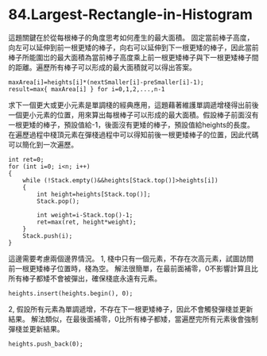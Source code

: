 # 84.Largest-Rectangle-in-Histogram

這題關鍵在於從每根棒子的角度思考如何產生的最大面積。
固定當前棒子高度，向左可以延伸到前一根更矮的棒子，向右可以延伸到下一根更矮的棒子，因此當前棒子所能圍岀的最大面積為當前棒子高度乘上前一根更矮棒子與下一根更矮棒子間的距離。遍歷所有棒子可以形成的最大面積就可以得出答案。

```
maxArea[i]=heights[i]*(nextSmaller[i]-preSmaller[i]-1);
result=max{ maxArea[i] } for i=0,1,2,...,n-1
```

求下一個更大或更小元素是單調棧的經典應用，這題藉著維護單調遞增棧得出前後一個更小元素的位置，用來算出每根棒子可以形成的最大面積。假設棒子前面沒有一根更矮的棒子，預設值給-1，後面沒有更矮的棒子，預設值給heights的長度。
在遍歷過程中棧頂元素在彈棧過程中可以得知前後一根更矮棒子的位置，因此代碼可以簡化到一次遍歷。

```
int ret=0;
for (int i=0; i<n; i++)
{
    while (!Stack.empty()&&heights[Stack.top()]>heights[i])
    {
        int height=heights[Stack.top()];
        Stack.pop();

        int weight=i-Stack.top()-1;
        ret=max(ret, height*weight);
    }
    Stack.push(i);
}
```

這邊需要考慮兩個邊界情況。
1, 棧中只有一個元素，不存在次高元素，試圖訪問前一根更矮棒子位置時，棧為空。
解法很簡單，在最前面補零，0不影響計算且比所有棒子都矮不會被彈出，確保棧底永遠有元素。

```
heights.insert(heights.begin(), 0);
```

2, 假設所有元素為單調遞增，不存在下一根更矮棒子，因此不會觸發彈棧並更新結果。
解法類似，在最後面補零，0比所有棒子都矮，當遍歷完所有元素後會強制彈棧並更新結果。

```
heights.push_back(0);
```
